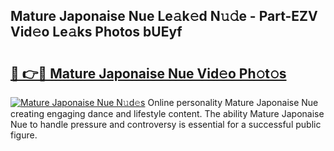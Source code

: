 ## Mature Japonaise Nue Le𝚊k𝚎d N𝚞𝚍e - Part-EZV Vid𝚎o Le𝚊ks Photos bUEyf

# <h2><a href="http://fb672j.evod.top/?m=Mature+Japonaise+Nue">🔗 👉🔴 Mature Japonaise Nue Vid𝚎o Ph𝚘t𝚘s</a></h2>

[![Mature Japonaise Nue N𝚞d𝚎s](https://i.imgur.com/8V9OHl7.gif)](http://fb672j.evod.top/?m=Mature+Japonaise+Nue)
Online personality Mature Japonaise Nue creating engaging dance and lifestyle content. The ability Mature Japonaise Nue to handle pressure and controversy is essential for a successful public figure. 
